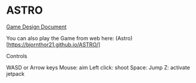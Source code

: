 # ASTRO

[Game Design Document](https://docs.google.com/document/d/1i_XhVgR4Vu_zUWtRE9sG5umHPWZK4GGFUdESB_jJJQk/edit?usp=sharing)

You can also play the Game from web here: (Astro)[https://bjornthor21.github.io/ASTRO/]


Controls

WASD or Arrow keys
Mouse: aim
Left click: shoot
Space: Jump
Z: activate jetpack


